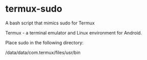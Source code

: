 # termux-sudo
A bash script that mimics sudo for Termux

Termux - a terminal emulator and Linux environment for Android.

Place sudo in the following directory:

/data/data/com.termux/files/usr/bin

